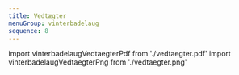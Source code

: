 ```yaml
---
title: Vedtægter
menuGroup: vinterbadelaug
sequence: 8
---
```

import vinterbadelaugVedtaegterPdf from './vedtaegter.pdf'
import vinterbadelaugVedtaegterPng from './vedtaegter.png'

<Pdf pdf={vinterbadelaugVedtaegterPdf} image={vinterbadelaugVedtaegterPng} text="Vedtægter Vinterbadelauget Frederikskaj 2" overlay="Forhåndsvisning" />
